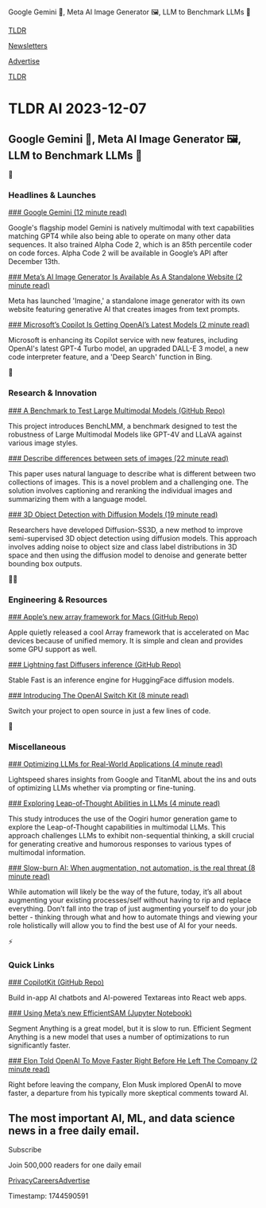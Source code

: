 Google Gemini 🚀, Meta AI Image Generator 🖼️, LLM to Benchmark LLMs 💯

[TLDR](/)

[Newsletters](/newsletters)

[Advertise](https://advertise.tldr.tech/)

[TLDR](/)

# TLDR AI 2023-12-07

## Google Gemini 🚀, Meta AI Image Generator 🖼️, LLM to Benchmark LLMs 💯

🚀

### Headlines & Launches

[### Google Gemini (12 minute read)](https://blog.google/technology/ai/google-gemini-ai/?utm_source=tldrai)

Google's flagship model Gemini is natively multimodal with text capabilities matching GPT4 while also being able to operate on many other data sequences. It also trained Alpha Code 2, which is an 85th percentile coder on code forces. Alpha Code 2 will be available in Google’s API after December 13th.

[### Meta’s AI Image Generator Is Available As A Standalone Website (2 minute read)](https://www.engadget.com/metas-ai-image-generator-is-available-as-a-standalone-website-185953058.html?utm_source=tldrai)

Meta has launched 'Imagine,' a standalone image generator with its own website featuring generative AI that creates images from text prompts.

[### Microsoft’s Copilot Is Getting OpenAI’s Latest Models (2 minute read)](https://www.theverge.com/2023/12/5/23989052/microsoft-copilot-gpt-4-turbo-openai-models-code-interpreter-feature?utm_source=tldrai)

Microsoft is enhancing its Copilot service with new features, including OpenAI's latest GPT-4 Turbo model, an upgraded DALL-E 3 model, a new code interpreter feature, and a 'Deep Search' function in Bing.

🧠

### Research & Innovation

[### A Benchmark to Test Large Multimodal Models (GitHub Repo)](https://github.com/AIFEG/BenchLMM?utm_source=tldrai)

This project introduces BenchLMM, a benchmark designed to test the robustness of Large Multimodal Models like GPT-4V and LLaVA against various image styles.

[### Describe differences between sets of images (22 minute read)](https://arxiv.org/abs/2312.02974?utm_source=tldrai)

This paper uses natural language to describe what is different between two collections of images. This is a novel problem and a challenging one. The solution involves captioning and reranking the individual images and summarizing them with a language model.

[### 3D Object Detection with Diffusion Models (19 minute read)](https://arxiv.org/abs/2312.02966v1?utm_source=tldrai)

Researchers have developed Diffusion-SS3D, a new method to improve semi-supervised 3D object detection using diffusion models. This approach involves adding noise to object size and class label distributions in 3D space and then using the diffusion model to denoise and generate better bounding box outputs.

👨‍💻

### Engineering & Resources

[### Apple’s new array framework for Macs (GitHub Repo)](https://github.com/ml-explore/mlx?utm_source=tldrai)

Apple quietly released a cool Array framework that is accelerated on Mac devices because of unified memory. It is simple and clean and provides some GPU support as well.

[### Lightning fast Diffusers inference (GitHub Repo)](https://github.com/chengzeyi/stable-fast?utm_source=tldrai)

Stable Fast is an inference engine for HuggingFace diffusion models.

[### Introducing The OpenAI Switch Kit (8 minute read)](https://postgresml.org/blog/introducing-the-openai-switch-kit-move-from-closed-to-open-source-ai-in-minutes?utm_source=tldrai)

Switch your project to open source in just a few lines of code.

🎁

### Miscellaneous

[### Optimizing LLMs for Real-World Applications (4 minute read)](https://lsvp.com/optimizing-llms-for-real-world-applications/?utm_source=tldrai)

Lightspeed shares insights from Google and TitanML about the ins and outs of optimizing LLMs whether via prompting or fine-tuning.

[### Exploring Leap-of-Thought Abilities in LLMs (4 minute read)](https://zhongshsh.github.io/CLoT/?utm_source=tldrai)

This study introduces the use of the Oogiri humor generation game to explore the Leap-of-Thought capabilities in multimodal LLMs. This approach challenges LLMs to exhibit non-sequential thinking, a skill crucial for generating creative and humorous responses to various types of multimodal information.

[### Slow-burn AI: When augmentation, not automation, is the real threat (8 minute read)](https://platforms.substack.com/p/slow-burn-ai-when-augmentation-not?utm_source=tldrai)

While automation will likely be the way of the future, today, it’s all about augmenting your existing processes/self without having to rip and replace everything. Don’t fall into the trap of just augmenting yourself to do your job better - thinking through what and how to automate things and viewing your role holistically will allow you to find the best use of AI for your needs.

⚡️

### Quick Links

[### CopilotKit (GitHub Repo)](https://github.com/CopilotKit/CopilotKit?utm_source=tldrai)

Build in-app AI chatbots and AI-powered Textareas into React web apps.

[### Using Meta’s new EfficientSAM (Jupyter Notebook)](https://github.com/yformer/EfficientSAM/blob/main/EfficientSAM_example.ipynb?utm_source=tldrai)

Segment Anything is a great model, but it is slow to run. Efficient Segment Anything is a new model that uses a number of optimizations to run significantly faster.

[### Elon Told OpenAI To Move Faster Right Before He Left The Company (2 minute read)](https://www.businessinsider.com/elon-musk-told-openai-to-move-faster-before-he-left-2023-12?utm_source=tldrai)

Right before leaving the company, Elon Musk implored OpenAI to move faster, a departure from his typically more skeptical comments toward AI.

## The most important AI, ML, and data science news in a free daily email.

Subscribe

Join 500,000 readers for one daily email

[Privacy](/privacy)[Careers](https://jobs.ashbyhq.com/tldr.tech)[Advertise](/ai/advertise)

Timestamp: 1744590591